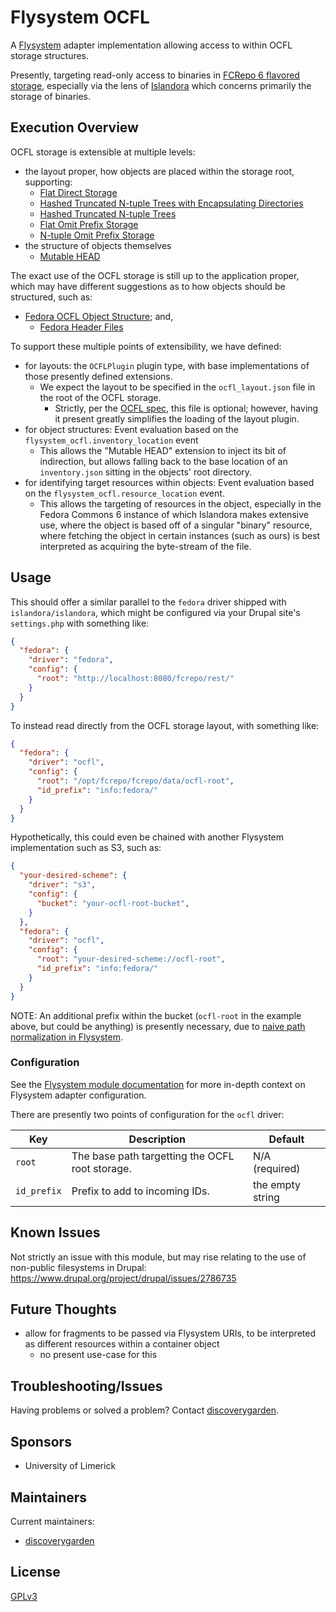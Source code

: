 # Flysystem OCFL

A [Flysystem](https://www.drupal.org/project/flysystem) adapter implementation allowing access to within OCFL storage structures.

Presently, targeting read-only access to binaries in [FCRepo 6 flavored storage](https://wiki.lyrasis.org/display/FEDORA6x/Fedora+OCFL+Object+Structure), especially via the lens of [Islandora](https://github.com/Islandora/islandora) which concerns primarily the storage of binaries.

## Execution Overview

OCFL storage is extensible at multiple levels:

- the layout proper, how objects are placed within the storage root, supporting:
  - [Flat Direct Storage](https://ocfl.github.io/extensions/0002-flat-direct-storage-layout.html)
  - [Hashed Truncated N-tuple Trees with Encapsulating Directories](https://ocfl.github.io/extensions/0003-hash-and-id-n-tuple-storage-layout.html)
  - [Hashed Truncated N-tuple Trees](https://ocfl.github.io/extensions/0004-hashed-n-tuple-storage-layout.html)
  - [Flat Omit Prefix Storage](https://ocfl.github.io/extensions/0006-flat-omit-prefix-storage-layout.html)
  - [N-tuple Omit Prefix Storage](https://ocfl.github.io/extensions/0007-n-tuple-omit-prefix-storage-layout.html)
- the structure of objects themselves
  - [Mutable HEAD](https://ocfl.github.io/extensions/0005-mutable-head.html)

The exact use of the OCFL storage is still up to the application proper, which may have different suggestions as to how objects should be structured, such as:
- [Fedora OCFL Object Structure](https://wiki.lyrasis.org/display/FEDORA6x/Fedora+OCFL+Object+Structure); and,
  - [Fedora Header Files](https://wiki.lyrasis.org/display/FEDORA6x/Fedora+Header+Files)

To support these multiple points of extensibility, we have defined:
- for layouts: the `OCFLPlugin` plugin type, with base implementations of those presently defined extensions.
  - We expect the layout to be specified in the `ocfl_layout.json` file in the root of the OCFL storage.
    - Strictly, per the [OCFL spec](https://ocfl.io/1.0/spec/#root-structure), this file is optional; however, having it present greatly simplifies the loading of the layout plugin.
- for object structures: Event evaluation based on the `flysystem_ocfl.inventory_location` event
  - This allows the "Mutable HEAD" extension to inject its bit of indirection, but allows falling back to the base location of an `inventory.json` sitting in the objects' root directory.
- for identifying target resources within objects: Event evaluation based on the `flysystem_ocfl.resource_location` event.
  - This allows the targeting of resources in the object, especially in the Fedora Commons 6 instance of which Islandora makes extensive use, where the object is based off of a singular "binary" resource, where fetching the object in certain instances (such as ours) is best interpreted as acquiring the byte-stream of the file.

## Usage

This should offer a similar parallel to the `fedora` driver shipped with `islandora/islandora`, which might be configured via your Drupal site's `settings.php` with something like:

```json
{
  "fedora": {
    "driver": "fedora",
    "config": {
      "root": "http://localhost:8080/fcrepo/rest/"
    }
  }
}
```

To instead read directly from the OCFL storage layout, with something like:

```json
{
  "fedora": {
    "driver": "ocfl",
    "config": {
      "root": "/opt/fcrepo/fcrepo/data/ocfl-root",
      "id_prefix": "info:fedora/"
    }
  }
}
```

Hypothetically, this could even be chained with another Flysystem implementation such as S3, such as:

```json
{
  "your-desired-scheme": {
    "driver": "s3",
    "config": {
      "bucket": "your-ocfl-root-bucket",
    }
  },
  "fedora": {
    "driver": "ocfl",
    "config": {
      "root": "your-desired-scheme://ocfl-root",
      "id_prefix": "info:fedora/"
    }
  }
}
```

NOTE: An additional prefix within the bucket (`ocfl-root` in the example above, but could be anything) is presently necessary, due to [naive path normalization in Flysystem](https://github.com/thephpleague/flysystem/blob/3239285c825c152bcc315fe0e87d6b55f5972ed1/src/Adapter/AbstractAdapter.php#L49-L59).

### Configuration

See the [Flysystem module documentation](https://git.drupalcode.org/project/flysystem/-/blob/2.0.x/README.md#configuration) for more in-depth context on Flysystem adapter configuration.

There are presently two points of configuration for the `ocfl` driver:

| Key | Description | Default |
| --- | --- | --- |
| `root` | The base path targetting the OCFL root storage. | N/A (required) |
| `id_prefix` | Prefix to add to incoming IDs. | the empty string |


## Known Issues

Not strictly an issue with this module, but may rise relating to the use of non-public filesystems in Drupal: https://www.drupal.org/project/drupal/issues/2786735

## Future Thoughts

- allow for fragments to be passed via Flysystem URIs, to be interpreted as different resources within a container object
  - no present use-case for this

## Troubleshooting/Issues

Having problems or solved a problem? Contact
[discoverygarden](http://support.discoverygarden.ca).

## Sponsors
* University of Limerick

## Maintainers
Current maintainers:

* [discoverygarden](http://www.discoverygarden.ca)

## License
[GPLv3](http://www.gnu.org/licenses/gpl-3.0.txt)
